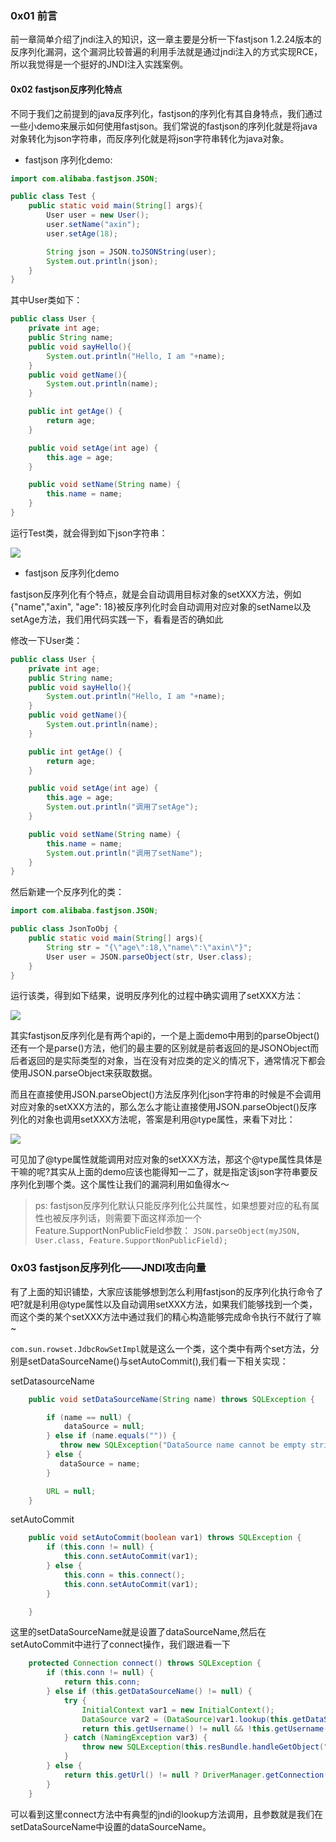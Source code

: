 ### 0x01 前言

前一章简单介绍了jndi注入的知识，这一章主要是分析一下fastjson 1.2.24版本的反序列化漏洞，这个漏洞比较普遍的利用手法就是通过jndi注入的方式实现RCE，所以我觉得是一个挺好的JNDI注入实践案例。


#### 0x02 fastjson反序列化特点

不同于我们之前提到的java反序列化，fastjson的序列化有其自身特点，我们通过一些小demo来展示如何使用fastjson。我们常说的fastjson的序列化就是将java对象转化为json字符串，而反序列化就是将json字符串转化为java对象。

- fastjson 序列化demo:

```java
import com.alibaba.fastjson.JSON;

public class Test {
    public static void main(String[] args){
        User user = new User();
        user.setName("axin");
        user.setAge(18);

        String json = JSON.toJSONString(user);
        System.out.println(json);
    }
}
```

其中User类如下：

```java
public class User {
    private int age;
    public String name;
    public void sayHello(){
        System.out.println("Hello, I am "+name);
    }
    public void getName(){
        System.out.println(name);
    }

    public int getAge() {
        return age;
    }

    public void setAge(int age) {
        this.age = age;
    }

    public void setName(String name) {
        this.name = name;
    }
}
```

运行Test类，就会得到如下json字符串：

![](fastjson1224/json.png)


- fastjson 反序列化demo


fastjson反序列化有个特点，就是会自动调用目标对象的setXXX方法，例如{"name","axin", "age": 18}被反序列化时会自动调用对应对象的setName以及setAge方法，我们用代码实践一下，看看是否的确如此

修改一下User类：

```java
public class User {
    private int age;
    public String name;
    public void sayHello(){
        System.out.println("Hello, I am "+name);
    }
    public void getName(){
        System.out.println(name);
    }

    public int getAge() {
        return age;
    }

    public void setAge(int age) {
        this.age = age;
        System.out.println("调用了setAge");
    }

    public void setName(String name) {
        this.name = name;
        System.out.println("调用了setName");
    }
}
```

然后新建一个反序列化的类：

```java
import com.alibaba.fastjson.JSON;

public class JsonToObj {
    public static void main(String[] args){
        String str = "{\"age\":18,\"name\":\"axin\"}";
        User user = JSON.parseObject(str, User.class);
    }
}
```

运行该类，得到如下结果，说明反序列化的过程中确实调用了setXXX方法：

![](fastjson1224/json_to_obj.png)

其实fastjson反序列化是有两个api的，一个是上面demo中用到的parseObject()还有一个是parse()方法，他们的最主要的区别就是前者返回的是JSONObject而后者返回的是实际类型的对象，当在没有对应类的定义的情况下，通常情况下都会使用JSON.parseObject来获取数据。

而且在直接使用JSON.parseObject()方法反序列化json字符串的时候是不会调用对应对象的setXXX方法的，那么怎么才能让直接使用JSON.parseObject()反序列化的对象也调用setXXX方法呢，答案是利用@type属性，来看下对比：

![](fastjson1224/type.png)

可见加了@type属性就能调用对应对象的setXXX方法，那这个@type属性具体是干嘛的呢?其实从上面的demo应该也能得知一二了，就是指定该json字符串要反序列化到哪个类。这个属性让我们的漏洞利用如鱼得水～

> ps: fastjson反序列化默认只能反序列化公共属性，如果想要对应的私有属性也被反序列话，则需要下面这样添加一个Feature.SupportNonPublicField参数：
> `JSON.parseObject(myJSON, User.class, Feature.SupportNonPublicField);`


### 0x03 fastjson反序列化——JNDI攻击向量

有了上面的知识铺垫，大家应该能够想到怎么利用fastjson的反序列化执行命令了吧?就是利用@type属性以及自动调用setXXX方法，如果我们能够找到一个类，而这个类的某个setXXX方法中通过我们的精心构造能够完成命令执行不就行了嘛~

`com.sun.rowset.JdbcRowSetImpl`就是这么一个类，这个类中有两个set方法，分别是setDataSourceName()与setAutoCommit(),我们看一下相关实现：

setDatasourceName

```java
    public void setDataSourceName(String name) throws SQLException {

        if (name == null) {
            dataSource = null;
        } else if (name.equals("")) {
           throw new SQLException("DataSource name cannot be empty string");
        } else {
           dataSource = name;
        }

        URL = null;
    }
```

setAutoCommit

```java
    public void setAutoCommit(boolean var1) throws SQLException {
        if (this.conn != null) {
            this.conn.setAutoCommit(var1);
        } else {
            this.conn = this.connect();
            this.conn.setAutoCommit(var1);
        }

    }
```

这里的setDataSourceName就是设置了dataSourceName,然后在setAutoCommit中进行了connect操作，我们跟进看一下

```java
    protected Connection connect() throws SQLException {
        if (this.conn != null) {
            return this.conn;
        } else if (this.getDataSourceName() != null) {
            try {
                InitialContext var1 = new InitialContext();
                DataSource var2 = (DataSource)var1.lookup(this.getDataSourceName());
                return this.getUsername() != null && !this.getUsername().equals("") ? var2.getConnection(this.getUsername(), this.getPassword()) : var2.getConnection();
            } catch (NamingException var3) {
                throw new SQLException(this.resBundle.handleGetObject("jdbcrowsetimpl.connect").toString());
            }
        } else {
            return this.getUrl() != null ? DriverManager.getConnection(this.getUrl(), this.getUsername(), this.getPassword()) : null;
        }
    }
```

可以看到这里connect方法中有典型的jndi的lookup方法调用，且参数就是我们在setDataSourceName中设置的dataSourceName。




